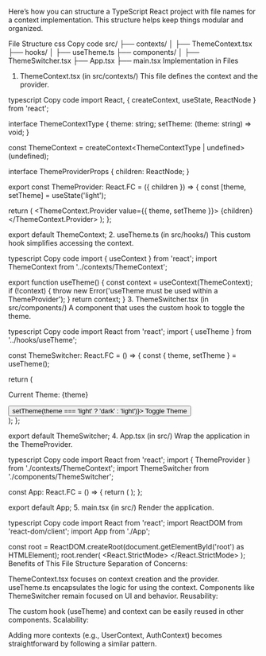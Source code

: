 
Here’s how you can structure a TypeScript React project with file names for a context implementation. This structure helps keep things modular and organized.

File Structure
css
Copy code
src/
├── contexts/
│   ├── ThemeContext.tsx
├── hooks/
│   ├── useTheme.ts
├── components/
│   ├── ThemeSwitcher.tsx
├── App.tsx
├── main.tsx
Implementation in Files
1. ThemeContext.tsx (in src/contexts/)
   This file defines the context and the provider.

typescript
Copy code
import React, { createContext, useState, ReactNode } from 'react';

interface ThemeContextType {
theme: string;
setTheme: (theme: string) => void;
}

const ThemeContext = createContext<ThemeContextType | undefined>(undefined);

interface ThemeProviderProps {
children: ReactNode;
}

export const ThemeProvider: React.FC<ThemeProviderProps> = ({ children }) => {
const [theme, setTheme] = useState<string>('light');

return (
<ThemeContext.Provider value={{ theme, setTheme }}>
{children}
</ThemeContext.Provider>
);
};

export default ThemeContext;
2. useTheme.ts (in src/hooks/)
   This custom hook simplifies accessing the context.

typescript
Copy code
import { useContext } from 'react';
import ThemeContext from '../contexts/ThemeContext';

export function useTheme() {
const context = useContext(ThemeContext);
if (!context) {
throw new Error('useTheme must be used within a ThemeProvider');
}
return context;
}
3. ThemeSwitcher.tsx (in src/components/)
   A component that uses the custom hook to toggle the theme.

typescript
Copy code
import React from 'react';
import { useTheme } from '../hooks/useTheme';

const ThemeSwitcher: React.FC = () => {
const { theme, setTheme } = useTheme();

return (
<div>
<p>Current Theme: {theme}</p>
<button onClick={() => setTheme(theme === 'light' ? 'dark' : 'light')}>
Toggle Theme
</button>
</div>
);
};

export default ThemeSwitcher;
4. App.tsx (in src/)
   Wrap the application in the ThemeProvider.

typescript
Copy code
import React from 'react';
import { ThemeProvider } from './contexts/ThemeContext';
import ThemeSwitcher from './components/ThemeSwitcher';

const App: React.FC = () => {
return (
<ThemeProvider>
<ThemeSwitcher />
</ThemeProvider>
);
};

export default App;
5. main.tsx (in src/)
   Render the application.

typescript
Copy code
import React from 'react';
import ReactDOM from 'react-dom/client';
import App from './App';

const root = ReactDOM.createRoot(document.getElementById('root') as HTMLElement);
root.render(
<React.StrictMode>
<App />
</React.StrictMode>
);
Benefits of This File Structure
Separation of Concerns:

ThemeContext.tsx focuses on context creation and the provider.
useTheme.ts encapsulates the logic for using the context.
Components like ThemeSwitcher remain focused on UI and behavior.
Reusability:

The custom hook (useTheme) and context can be easily reused in other components.
Scalability:

Adding more contexts (e.g., UserContext, AuthContext) becomes straightforward by following a similar pattern.